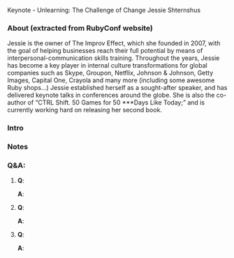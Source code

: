 Keynote - Unlearning: The Challenge of Change
Jessie Shternshus

### About (extracted from RubyConf website)

Jessie is the owner of The Improv Effect, which she founded in 2007, with the goal of helping businesses reach their full potential by means of interpersonal-communication skills training. Throughout the years, Jessie has become a key player in internal culture transformations for global companies such as Skype, Groupon, Netflix, Johnson & Johnson, Getty Images, Capital One, Crayola and many more (including some awesome Ruby shops...) Jessie established herself as a sought-after speaker, and has delivered keynote talks in conferences around the globe. She is also the co-author of “CTRL Shift. 50 Games for 50 ***Days Like Today;” and is currently working hard on releasing her second book.

### Intro



### Notes

### Q&A:

1. **Q**:

   **A**:

2. **Q**:

   **A**:

3. **Q**:

   **A**:

